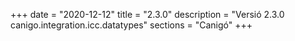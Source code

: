 +++
date        = "2020-12-12"
title       = "2.3.0"
description = "Versió 2.3.0 canigo.integration.icc.datatypes"
sections    = "Canigó"
+++